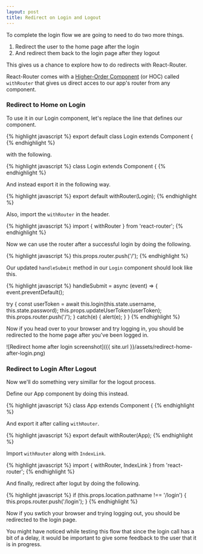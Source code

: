 ```yaml
---
layout: post
title: Redirect on Login and Logout
---
```


To complete the login flow we are going to need to do two more things.

1. Redirect the user to the home page after the login
2. And redirect them back to the login page after they logout

This gives us a chance to explore how to do redirects with React-Router.

React-Router comes with a [Higher-Order Component](https://facebook.github.io/react/docs/higher-order-components.html) (or HOC) called `withRouter` that gives us direct acces to our app's router from any component.

### Redirect to Home on Login

To use it in our Login component, let's replace the line that defines our component.

{% highlight javascript %}
export default class Login extends Component {
{% endhighlight %}

with the following.

{% highlight javascript %}
class Login extends Component {
{% endhighlight %}

And instead export it in the following way.

{% highlight javascript %}
export default withRouter(Login);
{% endhighlight %}

Also, import the `withRouter` in the header.

{% highlight javascript %}
import { withRouter } from 'react-router';
{% endhighlight %}

Now we can use the router after a successful login by doing the following.

{% highlight javascript %}
this.props.router.push('/');
{% endhighlight %}

Our updated `handleSubmit` method in our `Login` component should look like this.

{% highlight javascript %}
handleSubmit = async (event) => {
  event.preventDefault();

  try {
    const userToken = await this.login(this.state.username, this.state.password);
    this.props.updateUserToken(userToken);
    this.props.router.push('/');
  }
  catch(e) {
    alert(e);
  }
}
{% endhighlight %}

Now if you head over to your browser and try logging in, you should be redirected to the home page after you've been logged in.

![Redirect home after login screenshot]({{ site.url }}/assets/redirect-home-after-login.png)

### Redirect to Login After Logout

Now we'll do something very simillar for the logout process.

Define our App component by doing this instead.

{% highlight javascript %}
class App extends Component {
{% endhighlight %}

And export it after calling `withRouter`.

{% highlight javascript %}
export default withRouter(App);
{% endhighlight %}

Import `withRouter` along with `IndexLink`.

{% highlight javascript %}
import { withRouter, IndexLink } from 'react-router';
{% endhighlight %}

And finally, redirect after logut by doing the following.

{% highlight javascript %}
if (this.props.location.pathname !== '/login') {
  this.props.router.push('/login');
}
{% endhighlight %}

Now if you swtich your browser and trying logging out, you should be redirected to the login page.

You might have noticed while testing this flow that since the login call has a bit of a delay, it would be important to give some feedback to the user that it is in progress.
